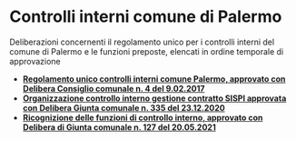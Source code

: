 # Controlli interni comune di Palermo
Deliberazioni concernenti il regolamento unico per i controlli interni del comune di Palermo e le funzioni preposte, elencati in ordine temporale di approvazione

- [**Regolamento unico controlli interni comune Palermo, approvato con Delibera Consiglio comunale n. 4 del 9.02.2017**](https://docs.google.com/viewer?url=https://github.com/UO-TransizioneDigitaleComunePalermo/regolamento-unico-controlli-interni-palermo/raw/main/delibere-regolamento-unico-controlli-interni-comune-palermo/regolamento-unico-controlli-interni-comune-del_CC_4%20_09_02_2017.pdf)
- [**Organizzazione controllo interno gestione contratto SISPI approvata con Delibera Giunta comunale n. 335 del 23.12.2020**](https://docs.google.com/viewer?url=https://github.com/UO-TransizioneDigitaleComunePalermo/regolamento-unico-controlli-interni-palermo/raw/main/delibere-regolamento-unico-controlli-interni-comune-palermo/delibera-GC-335-23.12.2020-organizzazione-controllo-interno-gestione%20contratto%20SISPI.pdf)
- [**Ricognizione delle funzioni di controllo interno, approvato con Delibera di Giunta comunale n. 127 del 20.05.2021**](https://docs.google.com/viewer?url=https://github.com/UO-TransizioneDigitaleComunePalermo/regolamento-unico-controlli-interni-palermo/raw/main/delibere-regolamento-unico-controlli-interni-comune-palermo/delibera_GC_127-20_05_2021-ricognizione-funzioni-controllo-interno.pdf)

